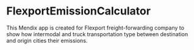 # FlexportEmissionCalculator
 This Mendix app is created for Flexport freight-forwarding company to show how intermodal and truck transportation type between destination and origin cities their emissions.
